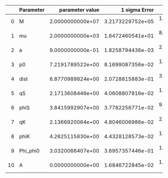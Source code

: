 |    | Parameter   |   parameter value |    1 sigma Error |   Relative Error |              SNR |
|---:|:------------|------------------:|-----------------:|-----------------:|-----------------:|
|  0 | M           |  2.0000000000e+07 | 3.2173229752e+05 | 1.6086614876e-02 | 3.7227531342e+01 |
|  1 | mu          |  2.0000000000e+03 | 1.6472460541e+01 | 8.2362302703e-03 | 3.7227531342e+01 |
|  2 | a           |  9.0000000000e-01 | 1.8258794436e-03 | 2.0287549373e-03 | 3.7227531342e+01 |
|  3 | p0          |  7.2191789522e+00 | 8.1699087356e-02 | 1.1316950016e-02 | 3.7227531342e+01 |
|  4 | dist        |  6.8770989824e+00 | 2.0728815883e-01 | 3.0141802432e-02 | 3.7227531342e+01 |
|  5 | qS          |  2.1713608446e+00 | 4.0608807816e-02 | 1.8702007967e-02 | 3.7227531342e+01 |
|  6 | phiS        |  3.8415992907e+00 | 3.7782256771e-02 | 9.8350332537e-03 | 3.7227531342e+01 |
|  7 | qK          |  2.1366920064e+00 | 4.8046006986e-02 | 2.2486164053e-02 | 3.7227531342e+01 |
|  8 | phiK        |  4.2625115830e+00 | 4.4328128573e-02 | 1.0399532696e-02 | 3.7227531342e+01 |
|  9 | Phi_phi0    |  3.0320066407e+00 | 3.6957357446e-01 | 1.2189075363e-01 | 3.7227531342e+01 |
| 10 | A           |  0.0000000000e+00 | 1.6846722845e-02 | 1.6846722845e-02 | 3.7227531342e+01 |